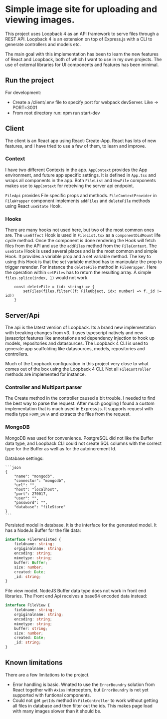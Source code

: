 # Simple image site for uploading and viewing images.
This project uses Loopback 4 as an API framework to serve files through a REST API.
Loopback 4 is an extension on top of Express.js with a CLI to generate controllers and models etc.

The main goal with this implementation has been to learn the new features of React and Loopback, both of which I want to use in my own projects.
The use of external libraries for UI components and features has been minimal.

## Run the project
For development: 
* Create a /client/.env file to specify port for webpack devServer. Like -> PORT=3001
* From root directory run: npm run start-dev


## Client
The client is an React app using React-Create-App. React has lots of new features, and I have tried to use a few of them, to learn and improve.
### Context
I have two different Contexts in the app. 
`AppContext` provides the App environment, and future app specific settings. It is defined in `App.tsx` and wraps all components in the app.
Both `FileList` and `NewFile` components makes use to `AppContext` for retreiving the server api endpoint.

`FileApi` provides File specific props and methods. `FileContextProvider` in `FileWrapper` component implements `addFiles` and `deleteFile` methods using React `useState` Hook.

### Hooks
There are many hooks not used here, but two of the most common ones are. 
The `useEffect` Hook is used in `FileList.tsx` as a `componentDidMount` life cycle method. Once the component is done rendering the Hook will fetch files from the API and use the `addFiles` method from the `FileContext`.
The `useState` Hook is used several places and is the most common and simple Hook. It provides a variable prop and a set variable method. The key to using this Hook is that the set variable method has to manipulate the prop to trigger rerender. For instance the `deleteFile` method in `FileWrapper`. Here the operation within `setFiles` has to return the resulting array. A simple `files.splice(index, 1)` would not work.
```
    const deleteFile = (id: string) => {
        setFiles(files.filter((f: FileObject, idx: number) => f._id != id))
    }
```

## Server/Api
The api is the latest version of Loopback. Its a brand new implementation with breaking changes from v3.
It uses typescript natively and new javascript features like annotations and dependency injection to hook up models, repositories and datasources.
The Loopback 4 CLI is used to generate app scaffolding like datasources, models, repositories and controllers.

Much of the Loopback configuration in this project very close to what comes out of the box using the Loopback 4 CLI. Not all `FileController` methods are implemented for instance.

### Controller and Multipart parser
The Create method in the controller caused a bit trouble. I needed to find the best way to parse the request. After much googling I found a custom implementation that is much used in Express.js. It supports request with media type `FORM_DATA` and extracts the files from the request.



### MongoDB
MongoDB was used for convenience. PostgreSQL did not like the Buffer data type, and Loopback CLI could not create SQL columns with the correct type for the Buffer as well as for the autoincrement Id.

Database settings:

    ```json
    {
        "name": "mongodb",
        "connector": "mongodb",
        "url": "",
        "host": "localhost",
        "port": 270017,
        "user": "",
        "password": "",
        "database": "fileStore"
    }
    ```
Persisted model in database. It is the interface for the generated model. It has a NodeJs Buffer for the file data:

```typescript
interface FilePersisted {
    fieldname: string;
    orgiginalname: string;
    encoding: string;
    mimetype: string;
    buffer: Buffer;
    size: number;
    created: Date;
    _id: string;
}
```
File view model. NodeJS Buffer data type does not work in front end libraries. The Front end Api receives a base64 encoded data instead:

```typescript
interface FileView {
    fieldname: string;
    orgiginalname: string;
    encoding: string;
    mimetype: string;
    buffer: string;
    size: number;
    created: Date;
    _id: string;
}
```


## Known limitations
There are a few limitations to the project.
* Error handling is basic. Wnated to use the `ErrorBoundry` solution from React together with `Axios` interceptors, but `ErrorBoundry` is not yet supported with funtional components.
* Could not get `getIds` method in `FileController` to work without getting all files in database and then filter out the ids. This makes page load with many images slower than it should be.